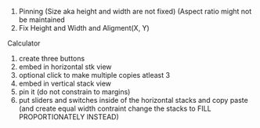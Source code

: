 1. Pinning (Size aka height and width are not fixed) (Aspect ratio might not be maintained
2. Fix Height and Width and Aligment(X, Y)

Calculator
1. create three buttons <br>
2. embed in horizontal stk view
3. optional click to make multiple copies atleast 3
4. embed in vertical stack view
5. pin it (do not constrain to margins)
6. put sliders and switches inside of the horizontal stacks and copy paste (and create equal width contraint change the stacks to FILL PROPORTIONATELY INSTEAD)
